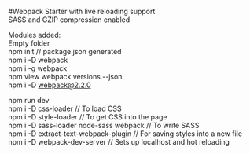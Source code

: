 #Webpack Starter with live reloading support<br />
SASS and GZIP compression enabled

Modules added:<br />
Empty folder<br />
npm init // package.json generated<br />
npm i -D webpack<br />
npm i -g webpack<br />
npm view webpack versions --json<br />
npm i -D webpack@2.2.0<br />

npm run dev<br />
npm i -D css-loader // To load CSS<br />
npm i -D style-loader // To get CSS into the page<br />
npm i -D sass-loader node-sass webpack // To write SASS<br />
npm i -D extract-text-webpack-plugin // For saving styles into a new file<br />
npm i -D webpack-dev-server // Sets up localhost and hot reloading<br />
